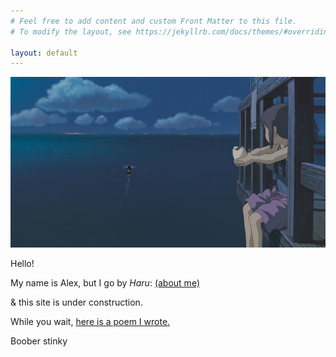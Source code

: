 ```yaml
---
# Feel free to add content and custom Front Matter to this file.
# To modify the layout, see https://jekyllrb.com/docs/themes/#overriding-theme-defaults

layout: default
---
```


![Wallpaper](/assets/spirit.jpeg)

Hello!

My name is Alex, but I go by *Haru*: [(about me)](https://hxxru.github.io/about)

& this site is under construction. 

While you wait, [here is a poem I wrote.](https://hxxru.github.io/turing-complete)

Boober stinky